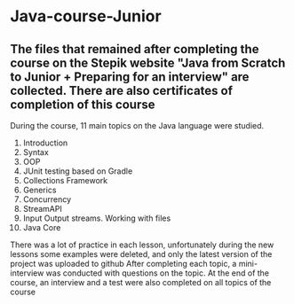 # Java-course-Junior
The files that remained after completing the course on the Stepik website "Java from Scratch to Junior + Preparing for an
interview" are collected. There are also certificates of completion of this course
---
During the course, 11 main topics on the Java language were studied.
1. Introduction
2. Syntax
3. OOP
4. JUnit testing based on Gradle
5. Collections Framework
6. Generics
7. Concurrency
8. StreamAPI
9. Input Output streams. Working with files
10. Java Core

There was a lot of practice in each lesson, unfortunately during the new lessons some examples were deleted, and only the latest version of the project was uploaded to github
After completing each topic, a mini-interview was conducted with questions on the topic.
At the end of the course, an interview and a test were also completed on all topics of the course
